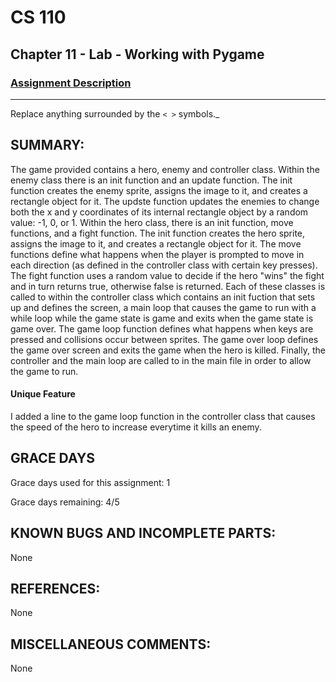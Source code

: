 # CS 110
## Chapter 11 - Lab - Working with Pygame


### [Assignment Description](https://docs.google.com/document/d/1kFLQs7Lepb8hcYOrZq5scmRmdcNkIwWZ6Kb85_0bCVY/edit?usp=sharing)

***
Replace anything surrounded by the `< >` symbols._

## SUMMARY:
 The game provided contains a hero, enemy and controller class. Within the enemy class there is an init function and an update function. The init function creates the enemy sprite, assigns the image to it, and creates a rectangle object for it. The updste function updates the enemies to change both the x and y coordinates of its internal rectangle object by a random value: -1, 0, or 1. Within the hero class, there is an init function, move functions, and a fight function. The init function creates the hero sprite, assigns the image to it, and creates a rectangle object for it. The move functions define what happens when the player is prompted to move in each direction (as defined in the controller class with certain key presses). The fight function uses a random value to decide if the hero "wins" the fight and in turn returns true, otherwise false is returned. Each of these classes is called to within the controller class which contains an init fuction that sets up and defines the screen, a main loop that causes the game to run with a while loop while the game state is game and exits when the game state is game over. The game loop function defines what happens when keys are pressed and collisions occur between sprites. The game over loop defines the game over screen and exits the game when the hero is killed. Finally, the controller and the main loop are called to in the main file in order to allow the game to run.

#### Unique Feature
 I added a line to the game loop function in the controller class that causes the speed of the hero to increase everytime it kills an enemy.

## GRACE DAYS
Grace days used for this assignment: 1

Grace days remaining: 4/5

## KNOWN BUGS AND INCOMPLETE PARTS:
 None

## REFERENCES:
 None

## MISCELLANEOUS COMMENTS:
 None
